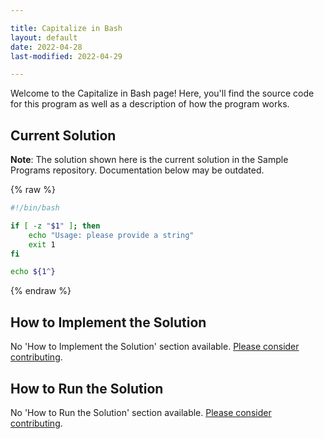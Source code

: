 ```yaml
---

title: Capitalize in Bash
layout: default
date: 2022-04-28
last-modified: 2022-04-29

---
```


Welcome to the Capitalize in Bash page! Here, you'll find the source code for this program as well as a description of how the program works.

## Current Solution

**Note**: The solution shown here is the current solution in the Sample Programs repository. Documentation below may be outdated.

{% raw %}

```Bash
#!/bin/bash

if [ -z "$1" ]; then
    echo "Usage: please provide a string"
    exit 1
fi

echo ${1^}
```

{% endraw %}

## How to Implement the Solution

No 'How to Implement the Solution' section available. [Please consider contributing](https://github.com/TheRenegadeCoder/sample-programs-website).

## How to Run the Solution

No 'How to Run the Solution' section available. [Please consider contributing](https://github.com/TheRenegadeCoder/sample-programs-website).